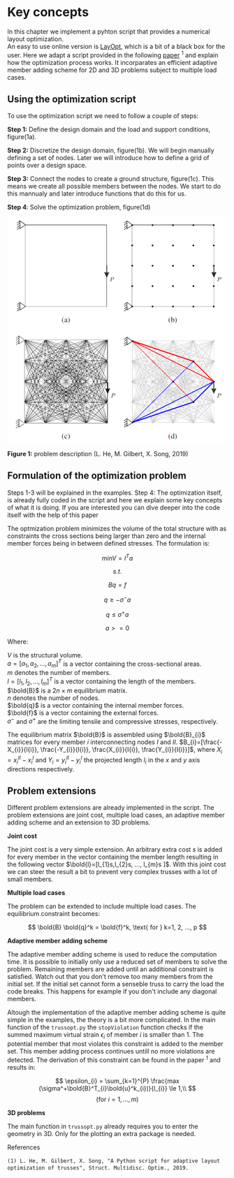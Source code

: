 # Key concepts

In this chapter we implement a pyhton script that provides a numerical layout optimization.  
An easy to use online version is [LayOpt](https://www.layopt.com/truss), which is a bit of a black box for the user. Here we adapt a script provided in the following [paper](https://link.springer.com/article/10.1007/s00158-019-02226-6) $^1$ and explain how the optimization process works. It incorparates an efficient adaptive member adding scheme for 2D and 3D problems subject to multiple load cases.

## Using the optimization script
To use the optimization script we need to follow a couple of steps:

**Step 1:** Define the design domain and the load and support conditions, figure(1a). 

**Step 2:** Discretize the design domain, figure(1b). We will begin manually defining a set of nodes. Later we will introduce how to define a grid of points over a design space.

**Step 3:** Connect the nodes to create a ground structure, figure(1c). This means we create all possible members between the nodes. We start to do this mannualy and later introduce functions that do this for us.

**Step 4**: Solve the optimization problem, figure(1d)

![Problem Description](figures/fig1_problemdescription.png)

**Figure 1:** problem description (L. He, M. Gilbert, X. Song, 2019) 

## Formulation of the optimization problem

Steps 1-3 will be explained in the examples. Step 4: The optimization itself, is already fully coded in the script and here we explain some key concepts of what it is doing. If you are interested you can dive deeper into the code itself with the help of this paper

The optmization problem minimizes the volume of the total structure with as constraints the cross sections being larger than zero and the internal member forces being in between defined stresses.
The formulation is:

$$
minV = l^T a
$$

$$
s.t.
$$

$$
B q = f
$$

$$
q \ge - \sigma^- a
$$

$$
q \le \sigma^+ a
$$

$$
a>=0
$$

Where: 
 
$V$ is the structural volume.  
$a = [a_{1}, a_{2}, ..., a_{m}]^T$ is a vector containing the cross-sectional areas.  
$m$ denotes the number of members.  
$l = [l_{1}, l_{2}, ..., l_{m}]^T$ is a vector containing the length of the members.  
$\bold{B}$ is a $2n \times m$ equilibrium matrix.  
$n$ denotes the number of nodes.  
$\bold{q}$ is a vector containing the internal member forces.  
$\bold{f}$ is a vector containing the external forces.  
$\sigma^-$ and $\sigma^+$ are the limiting tensile and compressive stresses, respectively.

The equilibrium matrix $\bold{B}$ is assembled using $\bold{B}_{i}$ matrices for every member $i$ interconnecting nodes $I$ and $II$.
$B_{i}=[\frac{-X_{i}}{l{i}}, \frac{-Y_{i}}{l{i}}, \frac{X_{i}}{l{i}}, \frac{Y_{i}}{l{i}}]$, where $X_{i}=x_{i}^{II}-x_{i}^{I}$ and $Y_{i}=y_{i}^{II}-y_{i}^{I}$ the projected length $l_{i}$ in the $x$ and $y$ axis directions respectively. 


## Problem extensions

Different problem extensions are already implemented in the script. The problem extensions are joint cost, multiple load cases, an adaptive member adding scheme and an extension to 3D problems. 

**Joint cost**

The joint cost is a very simple extension. An arbitrary extra cost $s$ is added for every member in the vector containing the member length resulting in the following vector $\bold{l}=[l_{1}s,l_{2}s, ..., l_{m}s ]$. With this joint cost we can steer the result a bit to prevent very complex trusses with a lot of small members. 

**Multiple load cases**

The problem can be extended to include multiple load cases. The equilibrium constraint becomes:


$$
\bold{B} \bold{q}^k = \bold{f}^k, \text{ for } k=1, 2, ..., p
$$

**Adaptive member adding scheme**

The adaptive member adding scheme is used to reduce the computation time. It is possible to initially only use a reduced set of members to solve the problem. Remaining members are added until an additional constraint is satisfied. Watch out that you don't remove too many members from the initial set. If the initial set cannot form a senseble truss to carry the load the code breaks. This happens for example if you don't include any diagonal members.

Altough the implementation of the adaptive member adding scheme is quite simple in the examples, the theory is a bit more complicated. In the main function of the ``trussopt.py`` the ``stopViolation`` function checks if the summed maximum virtual strain $\epsilon_{i}$ of member $i$ is smaller than 1. The potential member that most violates this constraint is added to the member set. This member adding process continues untill no more violations are detected. The derivation of this constraint can be found in the paper $^1$ and results in:

$$
\epsilon_{i} = \sum_{k=1}^{P} \frac{max (\sigma^+\bold{B}^T_{i}\bold{u}^k_{i})}{l_{i}} \le 1,\\
$$
$$
(\text{for}\ i = 1, ..., m)
$$

**3D problems**

The main function in ``trussopt.py`` already requires you to enter the geometry in 3D. Only for the plotting an extra package is needed.


References


    (1) L. He, M. Gilbert, X. Song, "A Python script for adaptive layout optimization of trusses", Struct. Multidisc. Optim., 2019.
